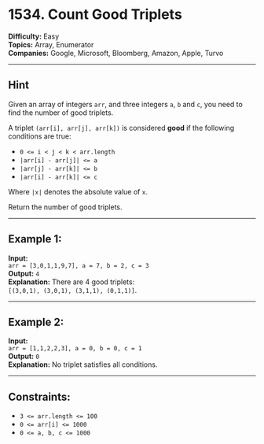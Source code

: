 # 1534. Count Good Triplets

**Difficulty:** Easy  
**Topics:** Array, Enumerator  
**Companies:** Google, Microsoft, Bloomberg, Amazon, Apple, Turvo

---

## Hint

Given an array of integers `arr`, and three integers `a`, `b` and `c`, you need to find the number of good triplets.

A triplet `(arr[i], arr[j], arr[k])` is considered **good** if the following conditions are true:

- `0 <= i < j < k < arr.length`
- `|arr[i] - arr[j]| <= a`
- `|arr[j] - arr[k]| <= b`
- `|arr[i] - arr[k]| <= c`

Where `|x|` denotes the absolute value of `x`.

Return the number of good triplets.

---

## Example 1:

**Input:**  
`arr = [3,0,1,1,9,7], a = 7, b = 2, c = 3`  
**Output:** `4`  
**Explanation:** There are 4 good triplets:  
`[(3,0,1), (3,0,1), (3,1,1), (0,1,1)]`.

---

## Example 2:

**Input:**  
`arr = [1,1,2,2,3], a = 0, b = 0, c = 1`  
**Output:** `0`  
**Explanation:** No triplet satisfies all conditions.

---

## Constraints:

- `3 <= arr.length <= 100`
- `0 <= arr[i] <= 1000`
- `0 <= a, b, c <= 1000`